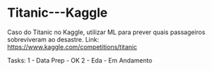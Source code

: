 # Titanic---Kaggle
Caso do Titanic no Kaggle, utilizar ML para prever quais passageiros sobreviveram ao desastre.
Link: https://www.kaggle.com/competitions/titanic

Tasks:
1 - Data Prep - OK
2 - Eda - Em Andamento

